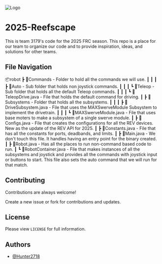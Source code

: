 
![Logo](https://github.com/frc3179/2025-Reefscape/blob/main/ANT-LOGO.PNG)


# 2025-Reefscape

This is team 3179's code for the 2025 FRC season. This repo is a place for our team to organize our code and to provide inspiration, ideas, and solutions for other teams.



## File Navigation

 📦robot
 ┣ 📂Commands - Folder to hold all the commands we will use.
 ┃ ┃
 ┃ ┣ 📂Auto - Sub folder that holds non joystick commands.
 ┃ ┃
 ┃ ┗ 📂Teleop - Sub folder that holds all the default Teleop commands.
 ┃   ┃
 ┃   ┗ 📜TeleopDrive.java - File that holds the default command for driving.
 ┃
 ┣ 📂Subsystems - Folder that holds all the subsystems.
 ┃ ┃
 ┃ ┣ 📜DriveSubsystem.java - File that uses the MAXSwerveModule Subsystem to implement the drivetrain.
 ┃ ┃
 ┃ ┗ 📜MAXSwerveModule.java - File that uses base moters to make a subsystem of a single swerve module.
 ┃
 ┣ 📜Configs.java - File that creates the configurations for all the REV devices. New as the update of the REV API for 2025.
 ┃
 ┣ 📜Constants.java - File that has all the constants for ports, deadbands, and limits.
 ┃
 ┣ 📜Main.java - We don't touch this file. It handles having an entry point for the binary created.
 ┃
 ┣ 📜Robot.java - Has all the places to run non-command based code to run.
 ┃
 ┗ 📜RobotContainer.java - File that makes instances of all the subsystems and joystick and provides all the commands with joystick input or buttons to start. This file also sets the auto command that we will run for that match.


## Contributing

Contributions are always welcome!

Create a new issue or fork for contributions and updates.


## License

Please view `LICENSE` for full information.


## Authors

- [@Hunter2718](https://github.com/Hunter2718)

